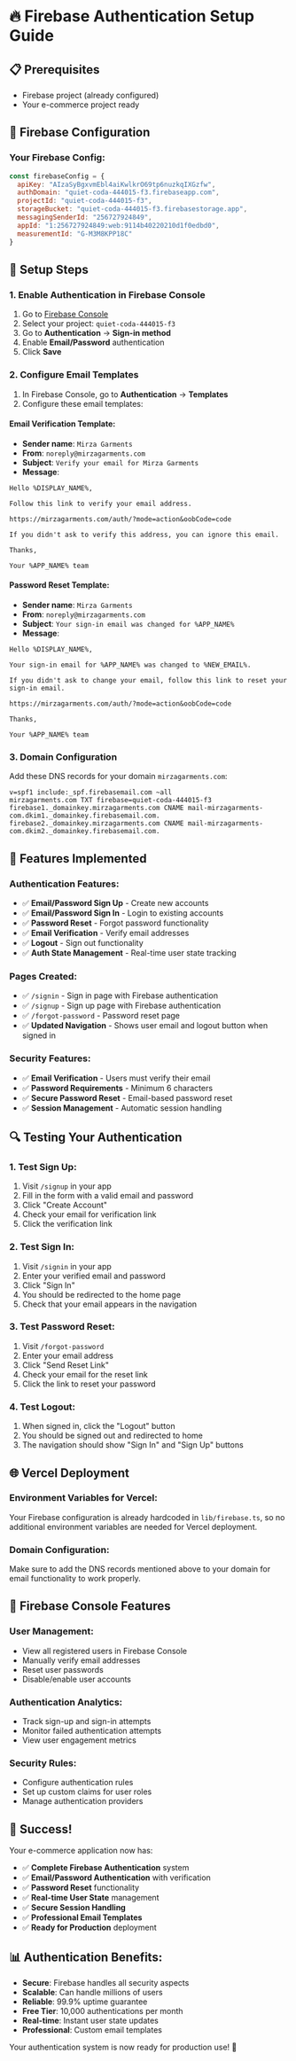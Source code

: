 # 🔥 Firebase Authentication Setup Guide

## 📋 Prerequisites
- Firebase project (already configured)
- Your e-commerce project ready

## 🎯 Firebase Configuration

### **Your Firebase Config:**
```javascript
const firebaseConfig = {
  apiKey: "AIzaSyBgxvmEbl4aiKwlkrO69tp6nuzkqIXGzfw",
  authDomain: "quiet-coda-444015-f3.firebaseapp.com",
  projectId: "quiet-coda-444015-f3",
  storageBucket: "quiet-coda-444015-f3.firebasestorage.app",
  messagingSenderId: "256727924849",
  appId: "1:256727924849:web:9114b40220210d1f0edbd0",
  measurementId: "G-M3M8KPP18C"
}
```

## 🔧 Setup Steps

### 1. **Enable Authentication in Firebase Console**
1. Go to [Firebase Console](https://console.firebase.google.com)
2. Select your project: `quiet-coda-444015-f3`
3. Go to **Authentication** → **Sign-in method**
4. Enable **Email/Password** authentication
5. Click **Save**

### 2. **Configure Email Templates**
1. In Firebase Console, go to **Authentication** → **Templates**
2. Configure these email templates:

#### **Email Verification Template:**
- **Sender name**: `Mirza Garments`
- **From**: `noreply@mirzagarments.com`
- **Subject**: `Verify your email for Mirza Garments`
- **Message**:
```
Hello %DISPLAY_NAME%,

Follow this link to verify your email address.

https://mirzagarments.com/auth/?mode=action&oobCode=code

If you didn't ask to verify this address, you can ignore this email.

Thanks,

Your %APP_NAME% team
```

#### **Password Reset Template:**
- **Sender name**: `Mirza Garments`
- **From**: `noreply@mirzagarments.com`
- **Subject**: `Your sign-in email was changed for %APP_NAME%`
- **Message**:
```
Hello %DISPLAY_NAME%,

Your sign-in email for %APP_NAME% was changed to %NEW_EMAIL%.

If you didn't ask to change your email, follow this link to reset your sign-in email.

https://mirzagarments.com/auth/?mode=action&oobCode=code

Thanks,

Your %APP_NAME% team
```

### 3. **Domain Configuration**
Add these DNS records for your domain `mirzagarments.com`:

```
v=spf1 include:_spf.firebasemail.com ~all
mirzagarments.com TXT firebase=quiet-coda-444015-f3
firebase1._domainkey.mirzagarments.com CNAME mail-mirzagarments-com.dkim1._domainkey.firebasemail.com.
firebase2._domainkey.mirzagarments.com CNAME mail-mirzagarments-com.dkim2._domainkey.firebasemail.com.
```

## 🚀 Features Implemented

### **Authentication Features:**
- ✅ **Email/Password Sign Up** - Create new accounts
- ✅ **Email/Password Sign In** - Login to existing accounts
- ✅ **Password Reset** - Forgot password functionality
- ✅ **Email Verification** - Verify email addresses
- ✅ **Logout** - Sign out functionality
- ✅ **Auth State Management** - Real-time user state tracking

### **Pages Created:**
- ✅ `/signin` - Sign in page with Firebase authentication
- ✅ `/signup` - Sign up page with Firebase authentication
- ✅ `/forgot-password` - Password reset page
- ✅ **Updated Navigation** - Shows user email and logout button when signed in

### **Security Features:**
- ✅ **Email Verification** - Users must verify their email
- ✅ **Password Requirements** - Minimum 6 characters
- ✅ **Secure Password Reset** - Email-based password reset
- ✅ **Session Management** - Automatic session handling

## 🔍 Testing Your Authentication

### **1. Test Sign Up:**
1. Visit `/signup` in your app
2. Fill in the form with a valid email and password
3. Click "Create Account"
4. Check your email for verification link
5. Click the verification link

### **2. Test Sign In:**
1. Visit `/signin` in your app
2. Enter your verified email and password
3. Click "Sign In"
4. You should be redirected to the home page
5. Check that your email appears in the navigation

### **3. Test Password Reset:**
1. Visit `/forgot-password`
2. Enter your email address
3. Click "Send Reset Link"
4. Check your email for the reset link
5. Click the link to reset your password

### **4. Test Logout:**
1. When signed in, click the "Logout" button
2. You should be signed out and redirected to home
3. The navigation should show "Sign In" and "Sign Up" buttons

## 🌐 Vercel Deployment

### **Environment Variables for Vercel:**
Your Firebase configuration is already hardcoded in `lib/firebase.ts`, so no additional environment variables are needed for Vercel deployment.

### **Domain Configuration:**
Make sure to add the DNS records mentioned above to your domain for email functionality to work properly.

## 🔧 Firebase Console Features

### **User Management:**
- View all registered users in Firebase Console
- Manually verify email addresses
- Reset user passwords
- Disable/enable user accounts

### **Authentication Analytics:**
- Track sign-up and sign-in attempts
- Monitor failed authentication attempts
- View user engagement metrics

### **Security Rules:**
- Configure authentication rules
- Set up custom claims for user roles
- Manage authentication providers

## 🎉 Success!
Your e-commerce application now has:
- ✅ **Complete Firebase Authentication** system
- ✅ **Email/Password Authentication** with verification
- ✅ **Password Reset** functionality
- ✅ **Real-time User State** management
- ✅ **Secure Session Handling**
- ✅ **Professional Email Templates**
- ✅ **Ready for Production** deployment

## 📊 Authentication Benefits:
- **Secure**: Firebase handles all security aspects
- **Scalable**: Can handle millions of users
- **Reliable**: 99.9% uptime guarantee
- **Free Tier**: 10,000 authentications per month
- **Real-time**: Instant user state updates
- **Professional**: Custom email templates

Your authentication system is now ready for production use! 🚀
